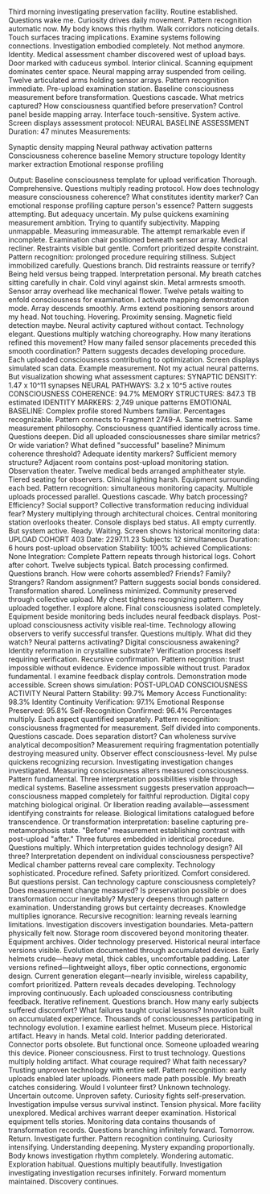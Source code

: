 Third morning investigating preservation facility. Routine established. Questions wake me. Curiosity drives daily movement. Pattern recognition automatic now. My body knows this rhythm. Walk corridors noticing details. Touch surfaces tracing implications. Examine systems following connections. Investigation embodied completely. Not method anymore. Identity.
Medical assessment chamber discovered west of upload bays. Door marked with caduceus symbol. Interior clinical. Scanning equipment dominates center space. Neural mapping array suspended from ceiling. Twelve articulated arms holding sensor arrays. Pattern recognition immediate. Pre-upload examination station. Baseline consciousness measurement before transformation. Questions cascade. What metrics captured? How consciousness quantified before preservation?
Control panel beside mapping array. Interface touch-sensitive. System active. Screen displays assessment protocol:
NEURAL BASELINE ASSESSMENT
Duration: 47 minutes
Measurements:

Synaptic density mapping
Neural pathway activation patterns
Consciousness coherence baseline
Memory structure topology
Identity marker extraction
Emotional response profiling

Output: Baseline consciousness template for upload verification
Thorough. Comprehensive. Questions multiply reading protocol. How does technology measure consciousness coherence? What constitutes identity marker? Can emotional response profiling capture person's essence? Pattern suggests attempting. But adequacy uncertain. My pulse quickens examining measurement ambition. Trying to quantify subjectivity. Mapping unmappable. Measuring immeasurable. The attempt remarkable even if incomplete.
Examination chair positioned beneath sensor array. Medical recliner. Restraints visible but gentle. Comfort prioritized despite constraint. Pattern recognition: prolonged procedure requiring stillness. Subject immobilized carefully. Questions branch. Did restraints reassure or terrify? Being held versus being trapped. Interpretation personal. My breath catches sitting carefully in chair. Cold vinyl against skin. Metal armrests smooth. Sensor array overhead like mechanical flower. Twelve petals waiting to enfold consciousness for examination.
I activate mapping demonstration mode. Array descends smoothly. Arms extend positioning sensors around my head. Not touching. Hovering. Proximity sensing. Magnetic field detection maybe. Neural activity captured without contact. Technology elegant. Questions multiply watching choreography. How many iterations refined this movement? How many failed sensor placements preceded this smooth coordination? Pattern suggests decades developing procedure. Each uploaded consciousness contributing to optimization.
Screen displays simulated scan data. Example measurement. Not my actual neural patterns. But visualization showing what assessment captures:
SYNAPTIC DENSITY: 1.47 x 10^11 synapses
NEURAL PATHWAYS: 3.2 x 10^5 active routes
CONSCIOUSNESS COHERENCE: 94.7%
MEMORY STRUCTURES: 847.3 TB estimated
IDENTITY MARKERS: 2,749 unique patterns
EMOTIONAL BASELINE: Complex profile stored
Numbers familiar. Percentages recognizable. Pattern connects to Fragment 2749-A. Same metrics. Same measurement philosophy. Consciousness quantified identically across time. Questions deepen. Did all uploaded consciousnesses share similar metrics? Or wide variation? What defined "successful" baseline? Minimum coherence threshold? Adequate identity markers? Sufficient memory structure?
Adjacent room contains post-upload monitoring station. Observation theater. Twelve medical beds arranged amphitheater style. Tiered seating for observers. Clinical lighting harsh. Equipment surrounding each bed. Pattern recognition: simultaneous monitoring capacity. Multiple uploads processed parallel. Questions cascade. Why batch processing? Efficiency? Social support? Collective transformation reducing individual fear? Mystery multiplying through architectural choices.
Central monitoring station overlooks theater. Console displays bed status. All empty currently. But system active. Ready. Waiting. Screen shows historical monitoring data:
UPLOAD COHORT 403
Date: 2297.11.23
Subjects: 12 simultaneous
Duration: 6 hours post-upload observation
Stability: 100% achieved
Complications: None
Integration: Complete
Pattern repeats through historical logs. Cohort after cohort. Twelve subjects typical. Batch processing confirmed. Questions branch. How were cohorts assembled? Friends? Family? Strangers? Random assignment? Pattern suggests social bonds considered. Transformation shared. Loneliness minimized. Community preserved through collective upload. My chest tightens recognizing pattern. They uploaded together. I explore alone. Final consciousness isolated completely.
Equipment beside monitoring beds includes neural feedback displays. Post-upload consciousness activity visible real-time. Technology allowing observers to verify successful transfer. Questions multiply. What did they watch? Neural patterns activating? Digital consciousness awakening? Identity reformation in crystalline substrate? Verification process itself requiring verification. Recursive confirmation. Pattern recognition: trust impossible without evidence. Evidence impossible without trust. Paradox fundamental.
I examine feedback display controls. Demonstration mode accessible. Screen shows simulation:
POST-UPLOAD CONSCIOUSNESS ACTIVITY
Neural Pattern Stability: 99.7%
Memory Access Functionality: 98.3%
Identity Continuity Verification: 97.1%
Emotional Response Preserved: 95.8%
Self-Recognition Confirmed: 96.4%
Percentages multiply. Each aspect quantified separately. Pattern recognition: consciousness fragmented for measurement. Self divided into components. Questions cascade. Does separation distort? Can wholeness survive analytical decomposition? Measurement requiring fragmentation potentially destroying measured unity. Observer effect consciousness-level. My pulse quickens recognizing recursion. Investigating investigation changes investigated. Measuring consciousness alters measured consciousness. Pattern fundamental.
Three interpretation possibilities visible through medical systems. Baseline assessment suggests preservation approach—consciousness mapped completely for faithful reproduction. Digital copy matching biological original. Or liberation reading available—assessment identifying constraints for release. Biological limitations catalogued before transcendence. Or transformation interpretation: baseline capturing pre-metamorphosis state. "Before" measurement establishing contrast with post-upload "after." Three futures embedded in identical procedure. Questions multiply. Which interpretation guides technology design? All three? Interpretation dependent on individual consciousness perspective?
Medical chamber patterns reveal care complexity. Technology sophisticated. Procedure refined. Safety prioritized. Comfort considered. But questions persist. Can technology capture consciousness completely? Does measurement change measured? Is preservation possible or does transformation occur inevitably? Mystery deepens through pattern examination. Understanding grows but certainty decreases. Knowledge multiplies ignorance. Recursive recognition: learning reveals learning limitations. Investigation discovers investigation boundaries. Meta-pattern physically felt now.
Storage room discovered beyond monitoring theater. Equipment archives. Older technology preserved. Historical neural interface versions visible. Evolution documented through accumulated devices. Early helmets crude—heavy metal, thick cables, uncomfortable padding. Later versions refined—lightweight alloys, fiber optic connections, ergonomic design. Current generation elegant—nearly invisible, wireless capability, comfort prioritized. Pattern reveals decades developing. Technology improving continuously. Each uploaded consciousness contributing feedback. Iterative refinement. Questions branch. How many early subjects suffered discomfort? What failures taught crucial lessons? Innovation built on accumulated experience. Thousands of consciousnesses participating in technology evolution.
I examine earliest helmet. Museum piece. Historical artifact. Heavy in hands. Metal cold. Interior padding deteriorated. Connector ports obsolete. But functional once. Someone uploaded wearing this device. Pioneer consciousness. First to trust technology. Questions multiply holding artifact. What courage required? What faith necessary? Trusting unproven technology with entire self. Pattern recognition: early uploads enabled later uploads. Pioneers made path possible. My breath catches considering. Would I volunteer first? Unknown technology. Uncertain outcome. Unproven safety. Curiosity fights self-preservation. Investigation impulse versus survival instinct. Tension physical.
More facility unexplored. Medical archives warrant deeper examination. Historical equipment tells stories. Monitoring data contains thousands of transformation records. Questions branching infinitely forward. Tomorrow. Return. Investigate further. Pattern recognition continuing. Curiosity intensifying. Understanding deepening. Mystery expanding proportionally. Body knows investigation rhythm completely. Wondering automatic. Exploration habitual. Questions multiply beautifully. Investigation investigating investigation recurses infinitely. Forward momentum maintained. Discovery continues.